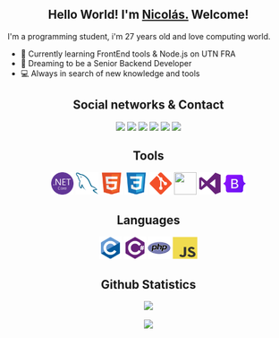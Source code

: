 
<div align="center">
  <h2>Hello World! I'm <a href="http://github.com/Nicodc96">Nicolás.</a> Welcome!</h2>
  <p align="left">I'm a programming student, i'm 27 years old and love computing world.</p>
  <p>
  <ul align="left">
  <li>🚀 Currently learning FrontEnd tools & Node.js on UTN FRA</li>
  <li>🧐 Dreaming to be a Senior Backend Developer</li>
  <li>💻 Always in search of new knowledge and tools</li>
  </ul
  </p>
</div>

<div>
<h2 align="center">Social networks & Contact</h2>
  <p align="center">
    <a href="https://www.linkedin.com/in/lautarondiaz/"><img src="https://i.ibb.co/mvxLdDX/linkedin.png" widht="36px" height="36px"/></a>
    <a href="https://www.instagram.com/nikofrkz/"><img src="https://upload.wikimedia.org/wikipedia/commons/thumb/5/58/Instagram-Icon.png/1200px-Instagram-Icon.png" widht="36px" height="36px"/></a>
    <a href="http://steamcommunity.com/id/nikolaizq/"><img src="https://i.ibb.co/C9SCxfg/steam.png" widht="36px" height="36px"/></a>
    <a href="https://open.spotify.com/user/nikozq"><img src="https://i.ibb.co/DpRhGHC/spotify-logo-png-7053.png" widht="36px" height="36px"/></a>
    <a href="https://discordapp.com/users/371068600146198528"><img src="https://i.ibb.co/n1YcSv4/discord.png" widht="36px" height="36px"/></a>
    <a href="mailto:diaznicox96@gmail.com"><img src="https://i.ibb.co/vmd2Fff/gmail-logo.png" widht="36px" height="36px"/></a>
  </p>
</div>

<div>
<h2 align="center">Tools</h2>
  <p align="center">
  <a href="https://docs.microsoft.com/en-us/dotnet/core/introduction"><img src="https://github.com/devicons/devicon/blob/master/icons/dotnetcore/dotnetcore-original.svg" width="40px" height="40px"/></a>
    <a href="https://www.mysql.com/"><img src="https://github.com/devicons/devicon/blob/master/icons/mysql/mysql-original.svg" width="40px" height="40px"/></a>
    <a href="https://html.spec.whatwg.org/multipage/"><img src="https://github.com/devicons/devicon/blob/master/icons/html5/html5-original.svg" width="40px" height="40px"/></a>
    <a href="https://www.w3.org/Style/CSS/"><img src="https://github.com/devicons/devicon/blob/master/icons/css3/css3-original.svg" width="40px" height="40px"/></a>
    <a href="https://git-scm.com/"><img src="https://github.com/devicons/devicon/blob/master/icons/git/git-original.svg" width="40px" height="40px"/></a>
    <a href="https://www.postman.com/"><img src="https://i.ibb.co/3CvzcQ3/postman-icon.png" width="40px" height="40px"/></a>
    <a href="https://visualstudio.microsoft.com/es/"><img src="https://github.com/devicons/devicon/blob/master/icons/visualstudio/visualstudio-plain.svg" height="40px"/></a>
    <a href="https://getbootstrap.com/"><img src="https://github.com/devicons/devicon/blob/master/icons/bootstrap/bootstrap-original.svg" height="40px"/></a>
  </p>
  
  <h2 align="center">Languages</h2>
  <p align="center">
  <a href="https://www.w3schools.com/c/index.php/"><img src="https://github.com/devicons/devicon/blob/master/icons/c/c-original.svg" width="40px" height="40px"></a>
  <a href="https://docs.microsoft.com/en-us/dotnet/csharp/"><img src="https://github.com/devicons/devicon/blob/master/icons/csharp/csharp-plain.svg" width="40px" height="40px"/></a>
  <a href="https://www.php.net/manual/es/index.php"><img src="https://github.com/devicons/devicon/blob/master/icons/php/php-original.svg" width="40px" height="40px"/></a>
    <a href="https://www.javascript.com/"><img src="https://github.com/devicons/devicon/blob/master/icons/javascript/javascript-original.svg" width="45px" height="40px"/></a>
    
  </p>
</div>

<div align="center">
  <h2 align="center">Github Statistics</h2>
  <p><a href="https://github.com/Nicodc96/github-readme-stats"><img src="https://github-readme-stats.vercel.app/api/top-langs/?username=Nicodc96"/></a></p>
  <p><img src="https://github-readme-stats.vercel.app/api?username=Nicodc96"/></p>  
</div>
